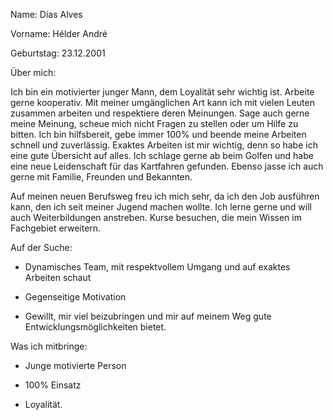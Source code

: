Name: Dias Alves 

Vorname: Hélder André

Geburtstag: 23.12.2001

Über mich: 

Ich bin ein motivierter junger Mann, dem Loyalität sehr wichtig ist. Arbeite gerne kooperativ. Mit meiner umgänglichen Art kann ich mit vielen Leuten zusammen arbeiten und respektiere deren Meinungen. Sage auch gerne meine Meinung, scheue mich nicht Fragen zu stellen oder um Hilfe zu bitten. Ich bin hilfsbereit, gebe immer 100% und beende meine Arbeiten schnell und zuverlässig. Exaktes Arbeiten ist mir wichtig, denn so habe ich eine gute Übersicht auf alles. Ich schlage gerne ab beim Golfen und habe eine neue Leidenschaft für das Kartfahren gefunden. Ebenso jasse ich auch gerne mit  Familie, Freunden und Bekannten.

Auf meinen neuen Berufsweg freu ich mich sehr, da ich den Job ausführen kann, den ich seit meiner Jugend machen wollte.
Ich lerne gerne und will auch Weiterbildungen anstreben. Kurse besuchen, die mein Wissen im Fachgebiet erweitern.

Auf der Suche: 

- Dynamisches Team, mit respektvollem Umgang und auf exaktes Arbeiten schaut 

- Gegenseitige Motivation

- Gewillt, mir viel beizubringen und mir auf meinem Weg gute Entwicklungsmöglichkeiten bietet.

Was ich mitbringe:

- Junge motivierte Person
 
- 100% Einsatz
 
- Loyalität.
